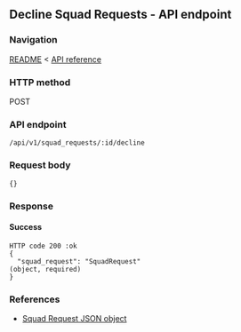 ## Decline Squad Requests - API endpoint

### Navigation
[README](../../../../README.md)
<
[API reference](../../../api_reference.md)

### HTTP method
POST

### API endpoint
`/api/v1/squad_requests/:id/decline`

### Request body
```
{}
```

### Response
#### Success
```
HTTP code 200 :ok
{
  "squad_request": "SquadRequest"                                               (object, required)
}
```

### References
- [Squad Request JSON object](../../../json_objects/squad_request.md)
